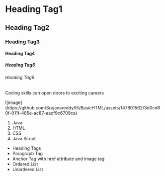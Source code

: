 <h1>Heading Tag1</h1>
        <h2>Heading Tag2</h2>
        <h3>Heading Tag3</h3>
        <h4>Heading Tag4</h4>
        <h5>Heading Tag5</h5>
        <h6>Heading Tag6</h6>
        <p>Coding skills can open doors to exciting careers</p>
![image](https://github.com/Srujanareddy05/BasicHTML/assets/147801562/3d0cd60f-011f-485e-ac87-aacf9c6709ca)
<ol>
            <li>Java</li>
            <li>HTML</li>
            <li>CSS</li>
            <li>Java Script</li>
        </ol>
        <ul>
            <li>Heading Tags</li>
            <li>Paragraph Tag</li>
            <li>Anchor Tag with href attribute and image tag </li>
            <li>Ordered List</li>
            <li>Unordered List</li>
        </ul>
        
